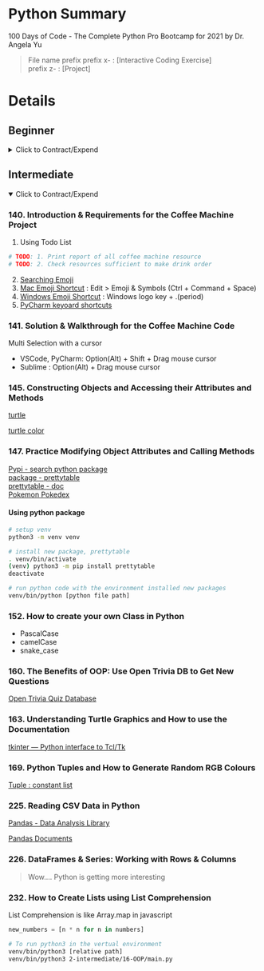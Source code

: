 # Python Summary

100 Days of Code - The Complete Python Pro Bootcamp for 2021 by Dr. Angela Yu

> File name prefix
> prefix x- : [Interactive Coding Exercise] \
> prefix z- : [Project]

# Details

## Beginner

<details>
  <summary>Click to Contract/Expend</summary>

### 17. Python Primitive Data Types

Python ignores underscore in Integer

```py
print(123_456_789)
# 123456789
```

### 18. Type Error, Type Checking and Type Conversion

Python is stricly checking types

```py
print("Your age is " + 20)
# TypeError: can only concatenate str (not "int") to str
```

### 20. Mathematical Operations in Python

```py
print(2 ** 3)
# 8
# This built-in exponent oprator ** is one of the reasons
# python is loved by data scientist and mathematicians
```

### 22. Number Manipulation and F Strings in Python

f-string

```py
score = 0
height = 1.8
isWinning = True
# this is pain in the axx
print("your score is " + str(score) + ", your height is " + str(height) + "your are winning is " + str(isWinning))

# f-String : formatted string literals
print(f"your score is {score}, your height is {height}, your are winning is {isWinning}")
```

### 24. Day 2 Project: Tip Calculator

```py
# 4 different ways to format to two decimal points
pi = 3.14159
print("%.2f" % pi)
print("%.2f" % round(pi, 2))
print("{:.2f}".format(pi))
print("{:.2f}".format(round(pi, 2)))
```

### 28. [Interactive Coding Exercise] Odd or Even? Introducing the Modulo

% : Mmodulo Oprator (Rest)

### 31. [Interactive Coding Exercise] Leap Year

Try to write flow chart first before implements

### 32. Multiple If Statements in Succession

Indentation in python is very important

### 36. Day 3 Project: Treasure Island

[ASCII ART](https://ascii.co.uk/art)

```py
# 3 single quotes
print('''
            __  __
           / _|/ _|
  ___ ___ | |_| |_ ___  ___
 / __/ _ \|  _|  _/ _ \/ _ \\
| (_| (_) | | | ||  __/  __/
 \___\___/|_| |_| \___|\___|
''')
```

### 39. Random Module

[Mersenne Twister](https://en.wikipedia.org/wiki/Mersenne_Twister)

[Pseudorandom number generators](https://www.khanacademy.org/computing/computer-science/cryptography/crypt/v/random-vs-pseudorandom-number-generators)

[AskPython Random Module](https://www.askpython.com/python-modules/python-random-module-generate-random-numbers-sequences)

### 47. Day 5 Goals: what we will make by the end of the day

[Check if you account hacked](https://haveibeenpwned.com/)

### 59. Indentation in Python

[Python Style Guide](https://www.python.org/dev/peps/pep-0008/#indentation)

### 118. Introducing the Final Project: The Number Guessing Game

[My Own ASCII Text](http://patorjk.com/software/taag/#p=display&f=Graffiti&t=Type%20Something%20)

[Python Tutor : Online Python Debugging Tool](http://pythontutor.com/)

</details>

## Intermediate

<details open>
  <summary>Click to Contract/Expend</summary>

### 140. Introduction & Requirements for the Coffee Machine Project

1. Using Todo List

```py
# TODO: 1. Print report of all coffee machine resource
# TODO: 2. Check resources sufficient to make drink order
```

2. [Searching Emoji](https://emojipedia.org/)
3. [Mac Emoji Shortcut](https://support.apple.com/en-gb/guide/mac-help/mchlp1560/mac) : Edit > Emoji & Symbols (Ctrl + Command + Space)
4. [Windows Emoji Shortcut](https://support.microsoft.com/en-gb/windows/windows-10-keyboard-tips-and-tricks-588e0b72-0fff-6d3f-aeee-6e5116097942) : Windows logo key + .(period)
5. [PyCharm keyoard shortcuts](https://www.jetbrains.com/help/pycharm/mastering-keyboard-shortcuts.html)

### 141. Solution & Walkthrough for the Coffee Machine Code

Multi Selection with a cursor

- VSCode, PyCharm: Option(Alt) + Shift + Drag mouse cursor
- Sublime : Option(Alt) + Drag mouse cursor

### 145. Constructing Objects and Accessing their Attributes and Methods

[turtle](https://docs.python.org/3/library/turtle.html)

[turtle color](https://cs111.wellesley.edu/labs/lab01/colors)

### 147. Practice Modifying Object Attributes and Calling Methods

[Pypi - search python package](https://pypi.org/)\
[package - prettytable](https://pypi.org/project/prettytable/)\
[prettytable - doc](https://code.google.com/archive/p/prettytable/wikis/Tutorial.wiki)\
[Pokemon Pokedex](https://pokemondb.net/pokedex/game/x-y)

#### Using python package

```sh
# setup venv
python3 -m venv venv

# install new package, prettytable
. venv/bin/activate
(venv) python3 -m pip install prettytable
deactivate

# run python code with the environment installed new packages
venv/bin/python [python file path]
```

### 152. How to create your own Class in Python

- PascalCase
- camelCase
- snake_case

### 160. The Benefits of OOP: Use Open Trivia DB to Get New Questions

[Open Trivia Quiz Database](https://opentdb.com/)

### 163. Understanding Turtle Graphics and How to use the Documentation

[tkinter — Python interface to Tcl/Tk](https://docs.python.org/3/library/tkinter.html#module-tkinter)

### 169. Python Tuples and How to Generate Random RGB Colours

[Tuple : constant list](https://docs.python.org/3/tutorial/datastructures.html#tuples-and-sequences)

### 225. Reading CSV Data in Python

[Pandas - Data Analysis Library](https://pandas.pydata.org/)

[Pandas Documents](https://pandas.pydata.org/docs/index.html)

### 226. DataFrames & Series: Working with Rows & Columns

> Wow.... Python is getting more interesting

### 232. How to Create Lists using List Comprehension

List Comprehension is like Array.map in javascript

```py
new_numbers = [n * n for n in numbers]
```

</details>

```sh
# To run python3 in the vertual environment
venv/bin/python3 [relative path]
venv/bin/python3 2-intermediate/16-OOP/main.py
```
